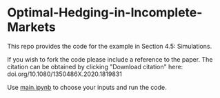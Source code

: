 # Optimal-Hedging-in-Incomplete-Markets
This repo provides the code for the example in Section 4.5: Simulations.

If you wish to fork the code please include a reference to the paper. The citation can be obtained by clicking "Download citation" here: doi.org/10.1080/1350486X.2020.1819831
 
Use [main.ipynb](https://github.com/GBouzianis57/Optimal-Hedging-in-Incomplete-Markets/blob/main/main.ipynb) to choose your inputs and run the code.
